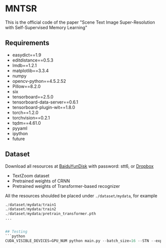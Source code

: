 # MNTSR
This is the official code of the paper "Scene Text Image Super-Resolution with Self-Supervised Memory Learning"

## Requirements
- easydict==1.9
- editdistance==0.5.3
- lmdb==1.2.1
- matplotlib==3.3.4
- numpy
- opencv-python==4.5.2.52
- Pillow==8.2.0
- six
- tensorboard==2.5.0
- tensorboard-data-server==0.6.1
- tensorboard-plugin-wit==1.8.0
- torch==1.2.0
- torchvision==0.2.1
- tqdm==4.61.0
- pyyaml
- ipython
- future

## Dataset
Download all resources at [BaiduYunDisk](https://pan.baidu.com/s/1P_SCcQG74fiQfTnfidpHEw) with password: stt6, or [Dropbox](https://www.dropbox.com/sh/f294n405ngbnujn/AABUO6rv_5H5MvIvCblcf-aKa?dl=0)

* TextZoom dataset
* Pretrained weights of CRNN 
* Pretrained weights of Transformer-based recognizer

All the resources shoulded be placed under ```./dataset/mydata```, for example
```python
./dataset/mydata/train1
./dataset/mydata/train2
./dataset/mydata/pretrain_transformer.pth
...


## Testing
```python
CUDA_VISIBLE_DEVICES=GPU_NUM python main.py --batch_size=16 --STN --exp_name EXP_NAME --text_focus --resume YOUR_MODEL --test --test_data_dir ./dataset/mydata/test
```
